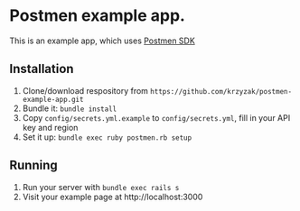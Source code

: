# Postmen example app.

This is an example app, which uses <a href="github.com/postmen/postmen-sdk-ruby">Postmen SDK</a>

## Installation

1. Clone/download respository from `https://github.com/krzyzak/postmen-example-app.git`
2. Bundle it: `bundle install`
3. Copy `config/secrets.yml.example` to `config/secrets.yml`, fill in your API key and region
4. Set it up: `bundle exec ruby postmen.rb setup`

## Running

1. Run your server with `bundle exec rails s`
2. Visit your example page at http://localhost:3000
